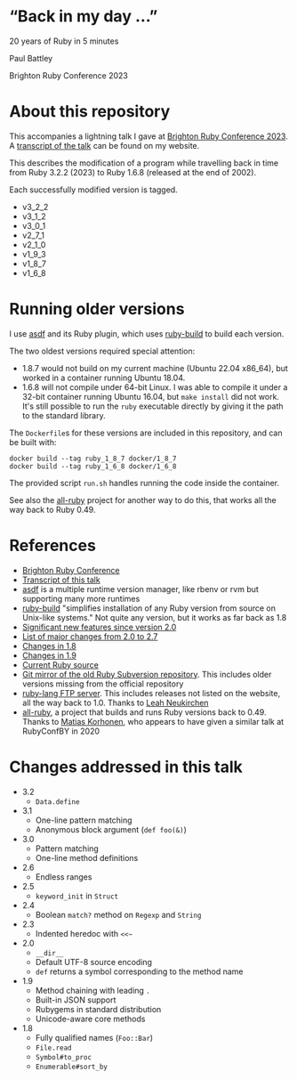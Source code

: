 # “Back in my day …”

20 years of Ruby in 5 minutes

Paul Battley

Brighton Ruby Conference 2023

# About this repository

This accompanies a lightning talk I gave at [Brighton Ruby Conference
2023][brighton-ruby]. A [transcript of the talk][transcript] can be found
on my website.

This describes the modification of a program while travelling back in time
from Ruby 3.2.2 (2023) to Ruby 1.6.8 (released at the end of 2002).

Each successfully modified version is tagged.

- v3_2_2
- v3_1_2
- v3_0_1
- v2_7_1
- v2_1_0
- v1_9_3
- v1_8_7
- v1_6_8

# Running older versions

I use [asdf][asdf] and its Ruby plugin, which uses
[ruby-build][ruby-build] to build each version.

The two oldest versions required special attention:

- 1.8.7 would not build on my current machine (Ubuntu 22.04 x86_64), but worked
  in a container running Ubuntu 18.04.
- 1.6.8 will not compile under 64-bit Linux. I was able to compile it under
  a 32-bit container running Ubuntu 16.04, but `make install` did not work.
  It's still possible to run the `ruby` executable directly by giving it the
  path to the standard library.

The `Dockerfile`s for these versions are included in this repository, and can
be built with:

    docker build --tag ruby_1_8_7 docker/1_8_7
    docker build --tag ruby_1_6_8 docker/1_6_8

The provided script `run.sh` handles running the code inside the container.

See also the [all-ruby][all-ruby] project for another way to do this, that
works all the way back to Ruby 0.49.

# References

- [Brighton Ruby Conference][brighton-ruby]
- [Transcript of this talk][transcript]
- [asdf][asdf] is a multiple runtime version manager, like rbenv or rvm but
  supporting many more runtimes
- [ruby-build][ruby-build] "simplifies installation of any Ruby version from
  source on Unix-like systems." Not quite any version, but it works as far back
  as 1.8
- [Significant new features since version 2.0][evolution]
- [List of major changes from 2.0 to 2.7][version-changes]
- [Changes in 1.8][one-eight-oh]
- [Changes in 1.9][differences-1-8-and-1-9]
- [Current Ruby source][git-source]
- [Git mirror of the old Ruby Subversion repository][git-svn-mirror].
  This includes older versions missing from the official repository
- [ruby-lang FTP server][ruby-ftp].
  This includes releases not listed on the website, all the way back to 1.0.
  Thanks to [Leah Neukirchen][leah-neukirchen]
- [all-ruby][all-ruby], a project that builds and runs Ruby versions back to
  0.49. Thanks to [Matias Korhonen][matias-korhonen], who appears to have given a
  similar talk at RubyConfBY in 2020

[brighton-ruby]: https://brightonruby.com/
[transcript]: https://po-ru.com/talks/bimd
[asdf]: https://asdf-vm.com/
[ruby-build]: https://github.com/rbenv/ruby-build
[evolution]: https://rubyreferences.github.io/rubychanges/evolution.html
[version-changes]: https://www.rubyguides.com/ruby-version-changes/
[one-eight-oh]: https://viewsourcecode.org/why/hacking/rubyOneEightOh.html
[differences-1-8-and-1-9]: https://stackoverflow.com/questions/21574/what-is-the-difference-between-ruby-1-8-and-ruby-1-9
[git-source]: https://github.com/ruby/ruby
[git-svn-mirror]: https://github.com/tmm1/matzruby
[ruby-ftp]: https://ftp.ruby-lang.org/pub/ruby/
[leah-neukirchen]: https://leahneukirchen.org/
[all-ruby]: https://github.com/akr/all-ruby
[matias-korhonen]: https://matiaskorhonen.fi/

# Changes addressed in this talk

- 3.2
    - `Data.define`
- 3.1
    - One-line pattern matching
    - Anonymous block argument (`def foo(&)`)
- 3.0
    - Pattern matching
    - One-line method definitions
- 2.6
    - Endless ranges
- 2.5
    - `keyword_init` in `Struct`
- 2.4
    - Boolean `match?` method on `Regexp` and `String`
- 2.3
    - Indented heredoc with `<<~`
- 2.0
    - `__dir__`
    - Default UTF-8 source encoding
    - `def` returns a symbol corresponding to the method name
- 1.9
    - Method chaining with leading `.`
    - Built-in JSON support
    - Rubygems in standard distribution
    - Unicode-aware core methods
- 1.8
    - Fully qualified names (`Foo::Bar`)
    - `File.read`
    - `Symbol#to_proc`
    - `Enumerable#sort_by`
